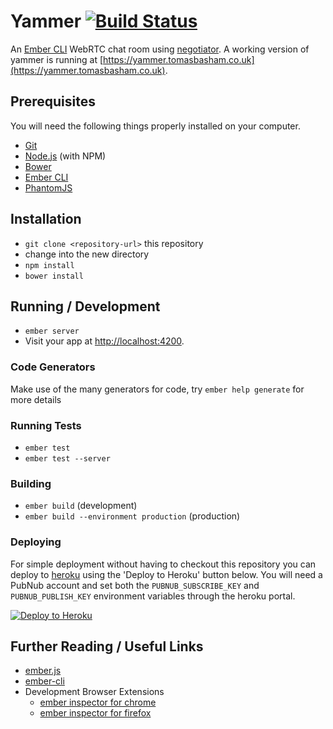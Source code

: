 # Yammer [![Build Status](https://travis-ci.org/tomasbasham/yammer.svg?branch=master)](https://travis-ci.org/tomasbasham/yammer)

An [Ember CLI](http://www.ember-cli.com/) WebRTC chat room using [negotiator](https://github.com/tomasbasham/negotiator). A working version of yammer is running at [https://yammer.tomasbasham.co.uk](https://yammer.tomasbasham.co.uk).

## Prerequisites

You will need the following things properly installed on your computer.

* [Git](http://git-scm.com/)
* [Node.js](http://nodejs.org/) (with NPM)
* [Bower](http://bower.io/)
* [Ember CLI](http://www.ember-cli.com/)
* [PhantomJS](http://phantomjs.org/)

## Installation

* `git clone <repository-url>` this repository
* change into the new directory
* `npm install`
* `bower install`

## Running / Development

* `ember server`
* Visit your app at [http://localhost:4200](http://localhost:4200).

### Code Generators

Make use of the many generators for code, try `ember help generate` for more details

### Running Tests

* `ember test`
* `ember test --server`

### Building

* `ember build` (development)
* `ember build --environment production` (production)

### Deploying

For simple deployment without having to checkout this repository you can deploy to [heroku](https://www.heroku.com/) using the 'Deploy to Heroku' button below. You will need a PubNub account and set both the `PUBNUB_SUBSCRIBE_KEY` and `PUBNUB_PUBLISH_KEY` environment variables through the heroku portal.

[![Deploy to Heroku](https://www.herokucdn.com/deploy/button.png)](https://heroku.com/deploy)

## Further Reading / Useful Links

* [ember.js](http://emberjs.com/)
* [ember-cli](http://www.ember-cli.com/)
* Development Browser Extensions
  * [ember inspector for chrome](https://chrome.google.com/webstore/detail/ember-inspector/bmdblncegkenkacieihfhpjfppoconhi)
  * [ember inspector for firefox](https://addons.mozilla.org/en-US/firefox/addon/ember-inspector/)
